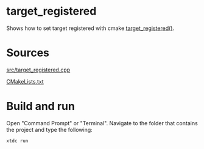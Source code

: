 # target_registered

Shows how to set target registered with cmake [target_registered()](https://codedocs.xyz/gammasoft71/xtd/_c_make_commands.html#TargetRegisteredSubSection).

# Sources

[src/target_registered.cpp](src/target_registered.cpp)

[CMakeLists.txt](CMakeLists.txt)

# Build and run

Open "Command Prompt" or "Terminal". Navigate to the folder that contains the project and type the following:

```shell
xtdc run
```
